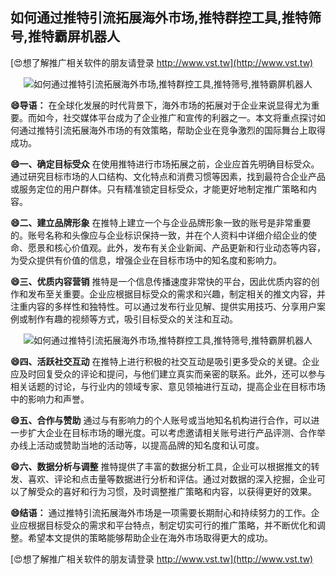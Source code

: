 ## **如何通过推特引流拓展海外市场,推特群控工具,推特筛号,推特霸屏机器人**

[😍想了解推广相关软件的朋友请登录 http://www.vst.tw](http://www.vst.tw)

 <center><img src="https://vst.tw/MP4/tuiguang/png/8.png" alt="如何通过推特引流拓展海外市场,推特群控工具,推特筛号,推特霸屏机器人"></center>

**😄导语：**
在全球化发展的时代背景下，海外市场的拓展对于企业来说显得尤为重要。而如今，社交媒体平台成为了企业推广和宣传的利器之一。本文将重点探讨如何通过推特引流拓展海外市场的有效策略，帮助企业在竞争激烈的国际舞台上取得成功。

**😄一、确定目标受众**
在使用推特进行市场拓展之前，企业应首先明确目标受众。通过研究目标市场的人口结构、文化特点和消费习惯等因素，找到最符合企业产品或服务定位的用户群体。只有精准锁定目标受众，才能更好地制定推广策略和内容。

**😄二、建立品牌形象**
在推特上建立一个与企业品牌形象一致的账号是非常重要的。账号名称和头像应与企业标识保持一致，并在个人资料中详细介绍企业的使命、愿景和核心价值观。此外，发布有关企业新闻、产品更新和行业动态等内容，为受众提供有价值的信息，增强企业在目标市场中的知名度和影响力。

**😄三、优质内容营销**
推特是一个信息传播速度非常快的平台，因此优质内容的创作和发布至关重要。企业应根据目标受众的需求和兴趣，制定相关的推文内容，并注重内容的多样性和独特性。可以通过发布行业见解、提供实用技巧、分享用户案例或制作有趣的视频等方式，吸引目标受众的关注和互动。

 <center><img src="https://vst.tw/MP4/tuiguang/png/2.png" alt="如何通过推特引流拓展海外市场,推特群控工具,推特筛号,推特霸屏机器人"></center>

**😄四、活跃社交互动**
在推特上进行积极的社交互动是吸引更多受众的关键。企业应及时回复受众的评论和提问，与他们建立真实而亲密的联系。此外，还可以参与相关话题的讨论，与行业内的领域专家、意见领袖进行互动，提高企业在目标市场中的影响力和声誉。

**😄五、合作与赞助**
通过与有影响力的个人账号或当地知名机构进行合作，可以进一步扩大企业在目标市场的曝光度。可以考虑邀请相关账号进行产品评测、合作举办线上活动或赞助当地的活动等，以提高品牌的知名度和认可度。

**😄六、数据分析与调整**
推特提供了丰富的数据分析工具，企业可以根据推文的转发、喜欢、评论和点击量等数据进行分析和评估。通过对数据的深入挖掘，企业可以了解受众的喜好和行为习惯，及时调整推广策略和内容，以获得更好的效果。

**😄结语：**
通过推特引流拓展海外市场是一项需要长期耐心和持续努力的工作。企业应根据目标受众的需求和平台特点，制定切实可行的推广策略，并不断优化和调整。希望本文提供的策略能够帮助企业在海外市场取得更大的成功。

[😍想了解推广相关软件的朋友请登录 http://www.vst.tw](http://www.vst.tw)



